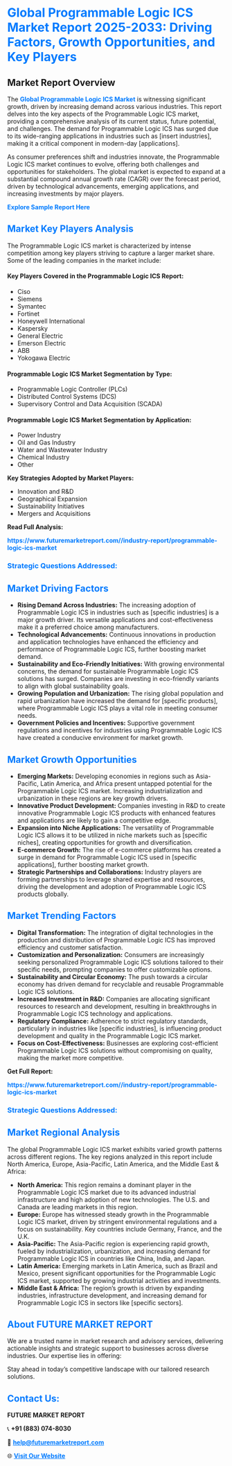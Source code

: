 <h1 style="color: #007BFF;">Global Programmable Logic ICS Market Report 2025-2033: Driving Factors, Growth Opportunities, and Key Players</h1>

<section id="overview">
<h2>Market Report Overview</h2>
<p>The <a href="https://www.futuremarketreport.com//industry-report/programmable-logic-ics-market" style="color: #007BFF; text-decoration: none;"><strong>Global Programmable Logic ICS Market</strong></a> is witnessing significant growth, driven by increasing demand across various industries. This report delves into the key aspects of the Programmable Logic ICS market, providing a comprehensive analysis of its current status, future potential, and challenges. The demand for Programmable Logic ICS has surged due to its wide-ranging applications in industries such as [insert industries], making it a critical component in modern-day [applications].</p>
<p>As consumer preferences shift and industries innovate, the Programmable Logic ICS market continues to evolve, offering both challenges and opportunities for stakeholders. The global market is expected to expand at a substantial compound annual growth rate (CAGR) over the forecast period, driven by technological advancements, emerging applications, and increasing investments by major players.</p>
</section>

<section id="overview">
<p><a href="https://www.futuremarketreport.com//request-sample/reportId=81938" style="color: #007BFF; text-decoration: none;"><strong>Explore Sample Report Here</strong></a></p>
</section>

<section id="key-players">
<h2 style="color: #007BFF;">Market Key Players Analysis</h2>
<p>The Programmable Logic ICS market is characterized by intense competition among key players striving to capture a larger market share. Some of the leading companies in the market include:</p>
<h4>Key Players Covered in the Programmable Logic ICS Report:</h4>
<ul><li>Ciso</li><li>Siemens</li><li>Symantec</li><li>Fortinet</li><li>Honeywell International</li><li>Kaspersky</li><li>General Electric</li><li>Emerson Electric</li><li>ABB</li><li>Yokogawa Electric</li></ul>
<h4>Programmable Logic ICS Market Segmentation by Type:</h4>
<ul><li>Programmable Logic Controller (PLCs)</li><li>Distributed Control Systems (DCS)</li><li>Supervisory Control and Data Acquisition (SCADA)</li></ul>

<h4>Programmable Logic ICS Market Segmentation by Application:</h4>
<ul><li>Power Industry</li><li>Oil and Gas Industry</li><li>Water and Wastewater Industry</li><li>Chemical Industry</li><li>Other</li></ul>
<p><strong>Key Strategies Adopted by Market Players:</strong></p>
<ul>
<li>Innovation and R&D</li>
<li>Geographical Expansion</li>
<li>Sustainability Initiatives</li>
<li>Mergers and Acquisitions</li>
</ul>
</section>

<section>
<p><strong>Read Full Analysis: </strong></p><a href="https://www.futuremarketreport.com//industry-report/programmable-logic-ics-market" style="color: #007BFF; text-decoration: none;"><strong>https://www.futuremarketreport.com//industry-report/programmable-logic-ics-market</strong></a>
<h3 style="color: #007BFF;">Strategic Questions Addressed:</h3>
</section>

<section id="driving-factors">
<h2 style="color: #007BFF;">Market Driving Factors</h2>
<ul>
<li><strong>Rising Demand Across Industries:</strong> The increasing adoption of Programmable Logic ICS in industries such as [specific industries] is a major growth driver. Its versatile applications and cost-effectiveness make it a preferred choice among manufacturers.</li>
<li><strong>Technological Advancements:</strong> Continuous innovations in production and application technologies have enhanced the efficiency and performance of Programmable Logic ICS, further boosting market demand.</li>
<li><strong>Sustainability and Eco-Friendly Initiatives:</strong> With growing environmental concerns, the demand for sustainable Programmable Logic ICS solutions has surged. Companies are investing in eco-friendly variants to align with global sustainability goals.</li>
<li><strong>Growing Population and Urbanization:</strong> The rising global population and rapid urbanization have increased the demand for [specific products], where Programmable Logic ICS plays a vital role in meeting consumer needs.</li>
<li><strong>Government Policies and Incentives:</strong> Supportive government regulations and incentives for industries using Programmable Logic ICS have created a conducive environment for market growth.</li>
</ul>
</section>

<section id="growth-opportunities">
<h2 style="color: #007BFF;">Market Growth Opportunities</h2>
<ul>
<li><strong>Emerging Markets:</strong> Developing economies in regions such as Asia-Pacific, Latin America, and Africa present untapped potential for the Programmable Logic ICS market. Increasing industrialization and urbanization in these regions are key growth drivers.</li>
<li><strong>Innovative Product Development:</strong> Companies investing in R&D to create innovative Programmable Logic ICS products with enhanced features and applications are likely to gain a competitive edge.</li>
<li><strong>Expansion into Niche Applications:</strong> The versatility of Programmable Logic ICS allows it to be utilized in niche markets such as [specific niches], creating opportunities for growth and diversification.</li>
<li><strong>E-commerce Growth:</strong> The rise of e-commerce platforms has created a surge in demand for Programmable Logic ICS used in [specific applications], further boosting market growth.</li>
<li><strong>Strategic Partnerships and Collaborations:</strong> Industry players are forming partnerships to leverage shared expertise and resources, driving the development and adoption of Programmable Logic ICS products globally.</li>
</ul>
</section>

<section id="trending-factors">
<h2 style="color: #007BFF;">Market Trending Factors</h2>
<ul>
<li><strong>Digital Transformation:</strong> The integration of digital technologies in the production and distribution of Programmable Logic ICS has improved efficiency and customer satisfaction.</li>
<li><strong>Customization and Personalization:</strong> Consumers are increasingly seeking personalized Programmable Logic ICS solutions tailored to their specific needs, prompting companies to offer customizable options.</li>
<li><strong>Sustainability and Circular Economy:</strong> The push towards a circular economy has driven demand for recyclable and reusable Programmable Logic ICS solutions.</li>
<li><strong>Increased Investment in R&D:</strong> Companies are allocating significant resources to research and development, resulting in breakthroughs in Programmable Logic ICS technology and applications.</li>
<li><strong>Regulatory Compliance:</strong> Adherence to strict regulatory standards, particularly in industries like [specific industries], is influencing product development and quality in the Programmable Logic ICS market.</li>
<li><strong>Focus on Cost-Effectiveness:</strong> Businesses are exploring cost-efficient Programmable Logic ICS solutions without compromising on quality, making the market more competitive.</li>
</ul>
</section>

<section>
<p><strong>Get Full Report: </strong></p><a href="https://www.futuremarketreport.com//industry-report/programmable-logic-ics-market" style="color: #007BFF; text-decoration: none;"><strong>https://www.futuremarketreport.com//industry-report/programmable-logic-ics-market</strong></a>
<h3 style="color: #007BFF;">Strategic Questions Addressed:</h3>
</section>


<section id="regional-analysis">
<h2 style="color: #007BFF;">Market Regional Analysis</h2>
<p>The global Programmable Logic ICS market exhibits varied growth patterns across different regions. The key regions analyzed in this report include North America, Europe, Asia-Pacific, Latin America, and the Middle East & Africa:</p>
<ul>
<li><strong>North America:</strong> This region remains a dominant player in the Programmable Logic ICS market due to its advanced industrial infrastructure and high adoption of new technologies. The U.S. and Canada are leading markets in this region.</li>
<li><strong>Europe:</strong> Europe has witnessed steady growth in the Programmable Logic ICS market, driven by stringent environmental regulations and a focus on sustainability. Key countries include Germany, France, and the U.K.</li>
<li><strong>Asia-Pacific:</strong> The Asia-Pacific region is experiencing rapid growth, fueled by industrialization, urbanization, and increasing demand for Programmable Logic ICS in countries like China, India, and Japan.</li>
<li><strong>Latin America:</strong> Emerging markets in Latin America, such as Brazil and Mexico, present significant opportunities for the Programmable Logic ICS market, supported by growing industrial activities and investments.</li>
<li><strong>Middle East & Africa:</strong> The region’s growth is driven by expanding industries, infrastructure development, and increasing demand for Programmable Logic ICS in sectors like [specific sectors].</li>
</ul>
</section>

<footer>
<h2 style="color: #007BFF;">About FUTURE MARKET REPORT</h2>
<p>We are a trusted name in market research and advisory services, delivering actionable insights and strategic support to businesses across diverse industries. Our expertise lies in offering:</p>

<p>Stay ahead in today’s competitive landscape with our tailored research solutions.</p>

<h2 style="color: #007BFF;">Contact Us:</h2>
<p><strong>FUTURE MARKET REPORT</strong></p>
<p>📞 <strong>+91 (883) 074-8030</strong></p>
<p>📧 <strong><a href="mailto:help@futuremarketreport.com" style="color: #007BFF;">help@futuremarketreport.com</a></strong></p>
<p>🌐 <strong><a href="https://www.futuremarketreport.com/" style="color: #007BFF;">Visit Our Website</a></strong></p>
</footer>